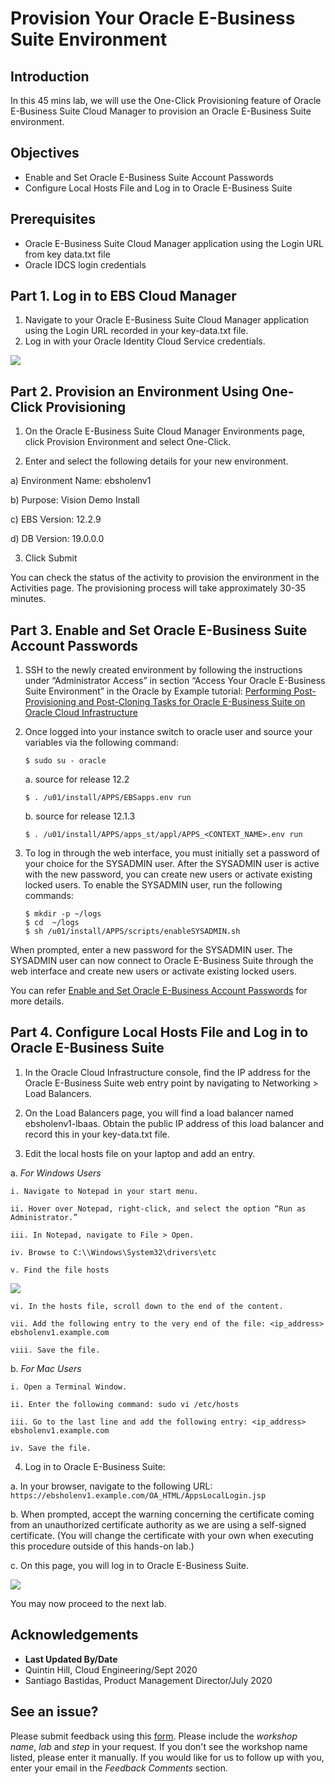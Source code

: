 # Provision Your Oracle E-Business Suite Environment

## Introduction
In this 45 mins lab, we will use the One-Click Provisioning feature of Oracle E-Business Suite Cloud Manager to provision an Oracle E-Business Suite environment.

## Objectives 
* Enable and Set Oracle E-Business Suite Account Passwords
* Configure Local Hosts File and Log in to Oracle E-Business Suite

## Prerequisites
* Oracle E-Business Suite Cloud Manager application using the Login URL from key data.txt file 
* Oracle IDCS login credentials


## Part 1. Log in to EBS Cloud Manager
1. Navigate to your Oracle E-Business Suite Cloud Manager application using the Login URL recorded in your key-data.txt file.
2. Log in with your Oracle Identity Cloud Service credentials.

  ![](./images/1.png " ")

## Part 2. Provision an Environment Using One-Click Provisioning
1. On the Oracle E-Business Suite Cloud Manager Environments page, click Provision Environment and select One-Click.

2. Enter and select the following details for your new environment.

 a) Environment Name: ebsholenv1

 b) Purpose: Vision Demo Install

 c) EBS Version: 12.2.9

 d) DB Version: 19.0.0.0

3. Click Submit

You can check the status of the activity to provision the environment in the Activities page. The provisioning process will take approximately 30-35 minutes.

## Part 3. Enable and Set Oracle E-Business Suite Account Passwords

1. SSH to the newly created environment by following the instructions under “Administrator Access” in section “Access Your Oracle E-Business Suite Environment” in the Oracle by Example tutorial: [Performing Post-Provisioning and Post-Cloning Tasks for Oracle E-Business Suite on Oracle Cloud Infrastructure](https://www.oracle.com/webfolder/technetwork/tutorials/obe/cloud/compute-iaas/post_provisioning_tasks_for_ebs_on_oci/110_post_prov_cm_oci.html)

2. Once logged into your instance switch to oracle user and source your variables via the following command:
        
       $ sudo su - oracle
        
    a. source for release 12.2
    
       $ . /u01/install/APPS/EBSapps.env run 
        
    b. source for release 12.1.3
    
       $ . /u01/install/APPS/apps_st/appl/APPS_<CONTEXT_NAME>.env run

3. To log in through the web interface, you must initially set a password of your choice for the SYSADMIN user. After the SYSADMIN user is active with the new password, you can create new users or activate existing locked users. To enable the SYSADMIN user, run the following commands:
        
       $ mkdir -p ~/logs
       $ cd  ~/logs
       $ sh /u01/install/APPS/scripts/enableSYSADMIN.sh

When prompted, enter a new password for the SYSADMIN user.
The SYSADMIN user can now connect to Oracle E-Business Suite through the web interface and create new users or activate existing locked users.

You can refer [Enable and Set Oracle E-Business Account Passwords](https://www.oracle.com/webfolder/technetwork/tutorials/obe/cloud/compute-iaas/post_provisioning_tasks_for_ebs_on_oci/110_post_prov_cm_oci.html#EnableandSetOracleE-BusinessAccountPasswords(ConditionallyRequired)) for more details.

## Part 4. Configure Local Hosts File and Log in to Oracle E-Business Suite

1. In the Oracle Cloud Infrastructure console, find the IP address for the Oracle E-Business Suite web entry point by navigating to Networking > Load Balancers.

2. On the Load Balancers page, you will find a load balancer named ebsholenv1-lbaas. Obtain the public IP address of this load balancer and record this in your key-data.txt file.

3. Edit the local hosts file on your laptop and add an entry.

  a. *For Windows Users*

    i. Navigate to Notepad in your start menu. 

    ii. Hover over Notepad, right-click, and select the option “Run as Administrator.” 

    iii. In Notepad, navigate to File > Open. 

    iv. Browse to C:\\Windows\System32\drivers\etc 

    v. Find the file hosts 

  ![](./images/3.png " ")

    vi. In the hosts file, scroll down to the end of the content. 

    vii. Add the following entry to the very end of the file: <ip_address> ebsholenv1.example.com

    viii. Save the file. 

  b. *For Mac Users* 

    i. Open a Terminal Window. 

    ii. Enter the following command: sudo vi /etc/hosts

    iii. Go to the last line and add the following entry: <ip_address> ebsholenv1.example.com 

    iv. Save the file. 

4. Log in to Oracle E-Business Suite: 

  a. In your browser, navigate to the following URL: ```https://ebsholenv1.example.com/OA_HTML/AppsLocalLogin.jsp``` 

  b. When prompted, accept the warning concerning the certificate coming from an unauthorized certificate authority as we are using a self-signed certificate. (You will change the certificate with your own when executing this procedure outside of this hands-on lab.) 

  c. On this page, you will log in to Oracle E-Business Suite.

  ![](./images/4.png " ")

You may now proceed to the next lab.

## Acknowledgements

- **Last Updated By/Date** 
- Quintin Hill, Cloud Engineering/Sept 2020
- Santiago Bastidas, Product Management Director/July 2020

## See an issue?
Please submit feedback using this [form](https://apexapps.oracle.com/pls/apex/f?p=133:1:::::P1_FEEDBACK:1). Please include the *workshop name*, *lab* and *step* in your request.  If you don't see the workshop name listed, please enter it manually. If you would like for us to follow up with you, enter your email in the *Feedback Comments* section. 
